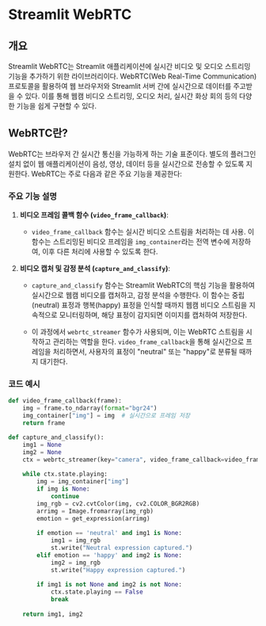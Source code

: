 # Streamlit WebRTC 

## 개요

Streamlit WebRTC는 Streamlit 애플리케이션에 실시간 비디오 및 오디오 스트리밍 기능을 추가하기 위한 라이브러리이다. WebRTC(Web Real-Time Communication) 프로토콜을 활용하여 웹 브라우저와 Streamlit 서버 간에 실시간으로 데이터를 주고받을 수 있다. 이를 통해 웹캠 비디오 스트리밍, 오디오 처리, 실시간 화상 회의 등의 다양한 기능을 쉽게 구현할 수 있다.

## WebRTC란?

WebRTC는 브라우저 간 실시간 통신을 가능하게 하는 기술 표준이다. 별도의 플러그인 설치 없이 웹 애플리케이션이 음성, 영상, 데이터 등을 실시간으로 전송할 수 있도록 지원한다. WebRTC는 주로 다음과 같은 주요 기능을 제공한다:



### 주요 기능 설명

1. **비디오 프레임 콜백 함수 (`video_frame_callback`)**:
    - `video_frame_callback` 함수는 실시간 비디오 스트림을 처리하는 데 사용. 이 함수는 스트리밍된 비디오 프레임을 `img_container`라는 전역 변수에 저장하여, 이후 다른 처리에 사용할 수 있도록 한다.

2. **비디오 캡처 및 감정 분석 (`capture_and_classify`)**:
    - `capture_and_classify` 함수는 Streamlit WebRTC의 핵심 기능을 활용하여 실시간으로 웹캠 비디오를 캡처하고, 감정 분석을 수행한다. 이 함수는 중립(neutral) 표정과 행복(happy) 표정을 인식할 때까지 웹캠 비디오 스트림을 지속적으로 모니터링하며, 해당 표정이 감지되면 이미지를 캡처하여 저장한다.

    - 이 과정에서 `webrtc_streamer` 함수가 사용되며, 이는 WebRTC 스트림을 시작하고 관리하는 역할을 한다. `video_frame_callback`을 통해 실시간으로 프레임을 처리하면서, 사용자의 표정이 "neutral" 또는 "happy"로 분류될 때까지 대기한다.

### 코드 예시

```python
def video_frame_callback(frame):
    img = frame.to_ndarray(format="bgr24")
    img_container["img"] = img  # 실시간으로 프레임 저장
    return frame

def capture_and_classify():
    img1 = None
    img2 = None
    ctx = webrtc_streamer(key="camera", video_frame_callback=video_frame_callback, sendback_audio=False)
    
    while ctx.state.playing:
        img = img_container["img"]
        if img is None:
            continue
        img_rgb = cv2.cvtColor(img, cv2.COLOR_BGR2RGB)
        arrimg = Image.fromarray(img_rgb)
        emotion = get_expression(arrimg)
        
        if emotion == 'neutral' and img1 is None:
            img1 = img_rgb
            st.write("Neutral expression captured.")
        elif emotion == 'happy' and img2 is None:
            img2 = img_rgb
            st.write("Happy expression captured.")
            
        if img1 is not None and img2 is not None:
            ctx.state.playing == False
            break
    
    return img1, img2


